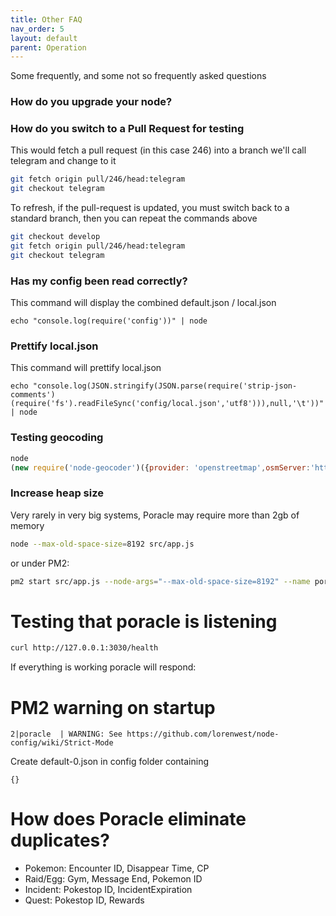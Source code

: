 ```yaml
---
title: Other FAQ
nav_order: 5
layout: default
parent: Operation
---
```


Some frequently, and some not so frequently asked questions

### How do you upgrade your node?

### How do you switch to a Pull Request for testing

This would fetch a pull request (in this case 246) into a branch
we'll call telegram and change to it

```bash
git fetch origin pull/246/head:telegram
git checkout telegram
```

To refresh, if the pull-request is updated, you must switch back to
a standard branch, then you can repeat the commands above

```bash
git checkout develop
git fetch origin pull/246/head:telegram
git checkout telegram
```

### Has my config been read correctly?

This command will display the combined default.json / local.json

```shell
echo "console.log(require('config'))" | node
```

### Prettify local.json

This command will prettify local.json

```shell
echo "console.log(JSON.stringify(JSON.parse(require('strip-json-comments')(require('fs').readFileSync('config/local.json','utf8'))),null,'\t'))" | node
```

### Testing geocoding

```js
node
(new require('node-geocoder')({provider: 'openstreetmap',osmServer:'http://10.4.2.41:7070'}).reverse({lat:52,lon:1})).then(console.log)
```

### Increase heap size

Very rarely in very big systems, Poracle may require more than 2gb of 
memory

```sh
node --max-old-space-size=8192 src/app.js
```

or under PM2:
```sh
pm2 start src/app.js --node-args="--max-old-space-size=8192" --name poracle
```

# Testing that poracle is listening

```sh
curl http://127.0.0.1:3030/health
```

If everything is working poracle will respond:

# PM2 warning on startup

```2|poracle  | WARNING: NODE_APP_INSTANCE value of '0' did not match any instance config file names.
2|poracle  | WARNING: See https://github.com/lorenwest/node-config/wiki/Strict-Mode
```

Create default-0.json in config folder containing

```{}```

# How does Poracle eliminate duplicates?

* Pokemon: Encounter ID, Disappear Time, CP
* Raid/Egg: Gym, Message End, Pokemon ID
* Incident: Pokestop ID, IncidentExpiration
* Quest: Pokestop ID, Rewards
